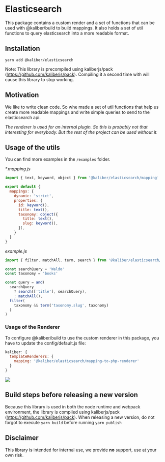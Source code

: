 # Elasticsearch

This package contains a custom render and a set of functions that can be used with @kaliber/build to build mappings. It also holds a set of util functions to query elasticsearch into a more readable format.

## Installation
```
yarn add @kaliber/elasticsearch
```
Note: This library is precompiled using kaliberjs/pack (https://github.com/kaliberjs/pack). Compiling it a second time with will cause this library to stop working.
## Motivation
We like to write clean code. So whe made a set of util functions that help us create more readable mappings and write simple queries to send to the elasticsearch api.

_The renderer is used for an internal plugin. So this is probably not that interesting for everybody. But 
the rest of the project can be used without it._

## Usage of the utils
You can find more examples in the `/examples` folder.

_*.mapping.js_
```js
import { text, keyword, object } from '@kaliber/elasticsearch/mapping'

export default {
  mappings: {
    dynamic: 'strict',
    properties: {
      id: keyword(),
      title: text(),
      taxonomy: object({
        title: text(),
        slug: keyword(),
      }),
    }
  }
}
```

_example.js_
```js
import { filter, matchAll, term, search } from '@kaliber/elasticsearch/query'

const searchQuery = 'Waldo'
const taxonomy = 'books'

const query = and(
  searchQuery
    ? search(['title'], searchQuery),
    : matchAll(),
  filter(
    taxonomy && term('taxonomy.slug', taxonomy)
  )
)
```

### Usage of the Renderer
To configure @kaliber/build to use the custom renderer in this package, you have to update the config/default.js file:

```js
kaliber: {
  templateRenderers: {
    mapping: '@kaliber/elasticsearch/mapping-to-php-renderer'
  }
}
```

![](https://media.giphy.com/media/SUp0ZNb0pmL3G65I2k/giphy.gif)

## Build steps before releasing a new version
Because this library is used in both the node runtime and webpack environment, the library is compiled using kaliberjs/pack (https://github.com/kaliberjs/pack). When releasing a new version, do not forgot to execute `yarn build` before running `yarn publish`
## Disclaimer
This library is intended for internal use, we provide __no__ support, use at your own risk.
